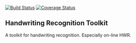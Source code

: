 [![Build Status](https://travis-ci.org/MartinThoma/hwrt.svg?branch=master)](https://travis-ci.org/MartinThoma/hwrt)
[![Coverage Status](https://coveralls.io/repos/MartinThoma/hwrt/badge.png)](https://coveralls.io/r/MartinThoma/hwrt)

## Handwriting Recognition Toolkit

A toolkit for handwriting recognition. Especially on-line HWR.
